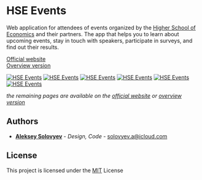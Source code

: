 # HSE Events

Web application for attendees of events organized by the [Higher School of Economics](https://spb.hse.ru/en/) and their partners. The app that helps you to learn about upcoming events, stay in touch with speakers, participate in surveys, and find out their results.

[Official website](https://hes.website)<br/>
[Overview version](https://alsolovyev.github.io/hse-events)

[![HSE Events](https://habrastorage.org/webt/q7/ho/mv/q7homvwdwfqwicprga5h1hntpqm.jpeg)](https://alsolovyev.github.io/hse-events/)
[![HSE Events](https://habrastorage.org/webt/ka/e7/yv/kae7yvg2w7nrdzx1hbnik0rrv2k.jpeg)](https://alsolovyev.github.io/hse-events/)
[![HSE Events](https://habrastorage.org/webt/gx/2u/er/gx2uermk8zg_vfwh6qsj9fqjfsm.jpeg)](https://alsolovyev.github.io/hse-events/)
[![HSE Events](https://habrastorage.org/webt/su/os/fe/suosfe-adhjswsxuirre6pmuyae.jpeg)](https://alsolovyev.github.io/hse-events/)
[![HSE Events](https://habrastorage.org/webt/ou/mn/gb/oumngbq_0htfgf7cgb_vxwqbzps.jpeg)](https://alsolovyev.github.io/hse-events/)
[![HSE Events](https://habrastorage.org/webt/4v/dw/ds/4vdwdsxncnrjjp9t2eymbljdf54.jpeg)](https://alsolovyev.github.io/hse-events/)

*the remaining pages are available on the [official website](https://hes.website) or [overview version](https://alsolovyev.github.io/hse-events/)*

## Authors
* **[Aleksey Solovyev](https://github.com/alsolovyev)** - *Design, Code* - [solovyev.a@icloud.com](mailto:solovyev.a@icloud.com)

## License
This project is licensed under the [MIT](./LICENSE) License
